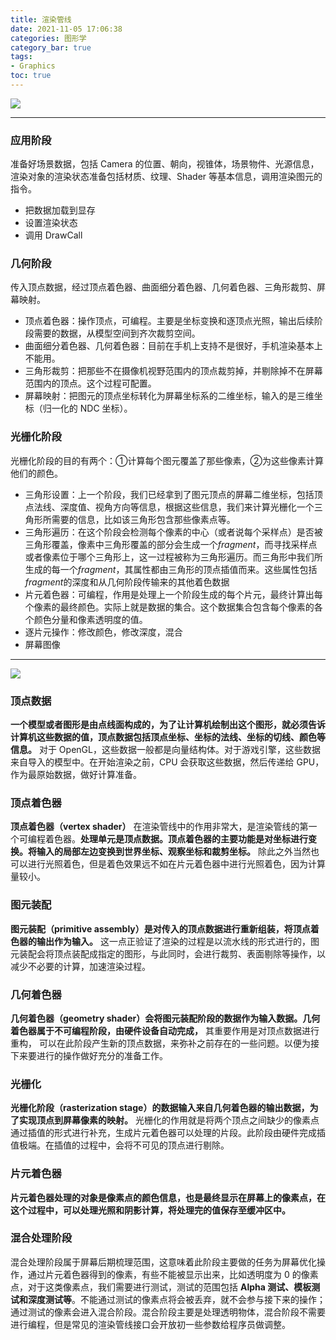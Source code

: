 ```yaml
---
title: 渲染管线
date: 2021-11-05 17:06:38
categories: 图形学
category_bar: true
tags:
- Graphics
toc: true
---
```


![](/4/render-flows.svg)

* * *
### 应用阶段
准备好场景数据，包括 Camera 的位置、朝向，视锥体，场景物件、光源信息，渲染对象的渲染状态准备包括材质、纹理、Shader 等基本信息，调用渲染图元的指令。
* 把数据加载到显存
* 设置渲染状态
* 调用 DrawCall

### 几何阶段
传入顶点数据，经过顶点着色器、曲面细分着色器、几何着色器、三角形裁剪、屏幕映射。
* 顶点着色器：操作顶点，可编程。主要是坐标变换和逐顶点光照，输出后续阶段需要的数据，从模型空间到齐次裁剪空间。
* 曲面细分着色器、几何着色器：目前在手机上支持不是很好，手机渲染基本上不能用。
* 三角形裁剪：把那些不在摄像机视野范围内的顶点裁剪掉，并剔除掉不在屏幕范围内的顶点。这个过程可配置。
* 屏幕映射：把图元的顶点坐标转化为屏幕坐标系的二维坐标，输入的是三维坐标（归一化的 NDC 坐标）。

### 光栅化阶段
光栅化阶段的目的有两个：①计算每个图元覆盖了那些像素，②为这些像素计算他们的颜色。
* 三角形设置：上一个阶段，我们已经拿到了图元顶点的屏幕二维坐标，包括顶点法线、深度值、视角方向等信息，根据这些信息，我们来计算光栅化一个三角形所需要的信息，比如该三角形包含那些像素点等。
* 三角形遍历：在这个阶段会检测每个像素的中心（或者说每个采样点）是否被三角形覆盖，像素中三角形覆盖的部分会生成一个*fragment*，而寻找采样点或者像素位于哪个三角形上，这一过程被称为三角形遍历。而三角形中我们所生成的每一个*fragment*，其属性都由三角形的顶点插值而来。这些属性包括*fragment*的深度和从几何阶段传输来的其他着色数据
* 片元着色器：可编程，作用是处理上一个阶段生成的每个片元，最终计算出每个像素的最终颜色。实际上就是数据的集合。这个数据集合包含每个像素的各个颜色分量和像素透明度的值。
* 逐片元操作：修改颜色，修改深度，混合
* 屏幕图像

***

![](https://pic1.zhimg.com/80/v2-c0ac8da7f6808e700f22ab4fd02ddb30_720w.jpg)

### 顶点数据
**一个模型或者图形是由点线面构成的，为了让计算机绘制出这个图形，就必须告诉计算机这些数据的值，顶点数据包括顶点坐标、坐标的法线、坐标的切线、颜色等信息。** 对于 OpenGL，这些数据一般都是向量结构体。对于游戏引擎，这些数据来自导入的模型中。在开始渲染之前，CPU 会获取这些数据，然后传递给 GPU，作为最原始数据，做好计算准备。

### 顶点着色器
**顶点着色器（vertex shader）** 在渲染管线中的作用非常大，是渲染管线的第一个可编程着色器。**处理单元是顶点数据。顶点着色器的主要功能是对坐标进行变换。将输入的局部左边变换到世界坐标、观察坐标和裁剪坐标。** 除此之外当然也可以进行光照着色，但是着色效果远不如在片元着色器中进行光照着色，因为计算量较小。

### 图元装配
**图元装配（primitive assembly）是对传入的顶点数据进行重新组装，将顶点着色器的输出作为输入。** 这一点正验证了渲染的过程是以流水线的形式进行的，图元装配会将顶点装配成指定的图形，与此同时，会进行裁剪、表面剔除等操作，以减少不必要的计算，加速渲染过程。

### 几何着色器
**几何着色器（geometry shader）会将图元装配阶段的数据作为输入数据。几何着色器属于不可编程阶段，由硬件设备自动完成，** 其重要作用是对顶点数据进行重构， 可以在此阶段产生新的顶点数据，来弥补之前存在的一些问题。以便为接下来要进行的操作做好充分的准备工作。

### 光栅化
**光栅化阶段（rasterization stage）的数据输入来自几何着色器的输出数据，为了实现顶点到屏幕像素的映射。** 光栅化的作用就是将两个顶点之间缺少的像素点通过插值的形式进行补充，生成片元着色器可以处理的片段。此阶段由硬件完成插值极端。在插值的过程中，会将不可见的顶点进行剔除。

### 片元着色器
**片元着色器处理的对象是像素点的颜色信息，也是最终显示在屏幕上的像素点，在这个过程中，可以处理光照和阴影计算，将处理完的值保存至缓冲区中。**

### 混合处理阶段
混合处理阶段属于屏幕后期梳理范围，这意味着此阶段主要做的任务为屏幕优化操作，通过片元着色器得到的像素，有些不能被显示出来，比如透明度为 0 的像素点，对于这类像素点，我们需要进行测试，测试的范围包括 **Alpha 测试、模板测试和深度测试等**。不能通过测试的像素点将会被丢弃，就不会参与接下来的操作；通过测试的像素会进入混合阶段。混合阶段主要是处理透明物体，混合阶段不需要进行编程，但是常见的渲染管线接口会开放初一些参数给程序员做调整。
